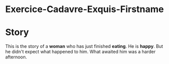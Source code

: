 # Exercice-Cadavre-Exquis-Firstname

# Story

This is the story of a **woman** who has just finished **eating**. He is **happy**. But he didn't expect what happened to him. What awaited him was a harder afternoon.
